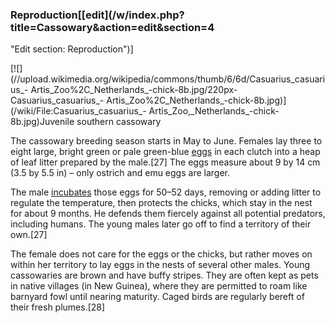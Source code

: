 ### Reproduction[[edit](/w/index.php?title=Cassowary&action=edit&section=4
"Edit section: Reproduction")]

[![](//upload.wikimedia.org/wikipedia/commons/thumb/6/6d/Casuarius\_casuarius\_-
Artis\_Zoo%2C\_Netherlands\_-chick-8b.jpg/220px-Casuarius\_casuarius\_-
Artis\_Zoo%2C\_Netherlands\_-chick-8b.jpg)](/wiki/File:Casuarius\_casuarius\_-
Artis\_Zoo,\_Netherlands\_-chick-8b.jpg)Juvenile southern cassowary

The cassowary breeding season starts in May to June. Females lay three to
eight large, bright green or pale green-blue [eggs](/wiki/Bird\_egg "Bird egg")
in each clutch into a heap of leaf litter prepared by the male.[27] The eggs
measure about 9 by 14 cm (3.5 by 5.5 in) – only ostrich and emu eggs are
larger.

The male [incubates](/wiki/Avian\_incubation "Avian incubation") those eggs for
50–52 days, removing or adding litter to regulate the temperature, then
protects the chicks, which stay in the nest for about 9 months. He defends
them fiercely against all potential predators, including humans. The young
males later go off to find a territory of their own.[27]

The female does not care for the eggs or the chicks, but rather moves on
within her territory to lay eggs in the nests of several other males. Young
cassowaries are brown and have buffy stripes. They are often kept as pets in
native villages (in New Guinea), where they are permitted to roam like
barnyard fowl until nearing maturity. Caged birds are regularly bereft of
their fresh plumes.[28]
